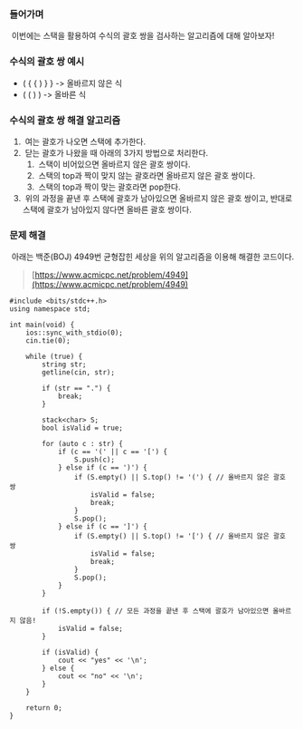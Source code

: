 ### **들어가며**

 이번에는 스택을 활용하여 수식의 괄호 쌍을 검사하는 알고리즘에 대해 알아보자!

### **수식의 괄호 쌍 예시**

-   ( { { ) } } -> 올바르지 않은 식
-   ( ( ) ) -> 올바른 식

### **수식의 괄호 쌍 해결 알고리즘**

1.   여는 괄호가 나오면 스택에 추가한다.
2.   닫는 괄호가 나왔을 때 아래의 3가지 방법으로 처리한다.
    1.   스택이 비어있으면 올바르지 않은 괄호 쌍이다.
    2.   스택의 top과 짝이 맞지 않는 괄호라면 올바르지 않은 괄호 쌍이다.
    3.   스택의 top과 짝이 맞는 괄호라면 pop한다.
3.   위의 과정을 끝낸 후 스택에 괄호가 남아있으면 올바르지 않은 괄호 쌍이고, 반대로 스택에 괄호가 남아있지 않다면 올바른 괄호 쌍이다.

### **문제 해결**

 아래는 백준(BOJ) 4949번 균형잡힌 세상을 위의 알고리즘을 이용해 해결한 코드이다.

> [https://www.acmicpc.net/problem/4949](https://www.acmicpc.net/problem/4949)

```
#include <bits/stdc++.h>
using namespace std;

int main(void) {
	ios::sync_with_stdio(0);
	cin.tie(0);
	
	while (true) {
		string str;
		getline(cin, str);
		
		if (str == ".") {
			break;
		}
		
		stack<char> S;
		bool isValid = true;
		
		for (auto c : str) {
			if (c == '(' || c == '[') {
				S.push(c);
			} else if (c == ')') {
				if (S.empty() || S.top() != '(') { // 올바르지 않은 괄호 쌍
					isValid = false;
					break;
				}
				S.pop();
			} else if (c == ']') {
				if (S.empty() || S.top() != '[') { // 올바르지 않은 괄호 쌍
					isValid = false;
					break;
				}
				S.pop();
			}
		}
		
		if (!S.empty()) { // 모든 과정을 끝낸 후 스택에 괄호가 남아있으면 올바르지 않음!
			isValid = false;
		}
		
		if (isValid) {
			cout << "yes" << '\n';
		} else {
			cout << "no" << '\n';
		}
	}
	
	return 0;
}
```